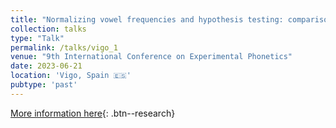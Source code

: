 ```yaml
---
title: "Normalizing vowel frequencies and hypothesis testing: comparison and evaluation of 17 normalization techniques in terms of statistical power"
collection: talks
type: "Talk"
permalink: /talks/vigo_1
venue: "9th International Conference on Experimental Phonetics"
date: 2023-06-21
location: 'Vigo, Spain 🇪🇸'
pubtype: 'past'
---
```


[More information here](https://cife2023.webs.uvigo.es){: .btn--research}
